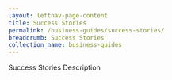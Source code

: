 ```yaml
---
layout: leftnav-page-content
title: Success Stories
permalink: /business-guides/success-stories/
breadcrumb: Success Stories
collection_name: business-guides
---
```

Success Stories Description
